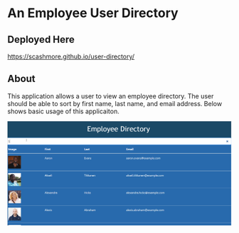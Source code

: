 # An Employee User Directory 

## Deployed Here

https://scashmore.github.io/user-directory/

## About
This application allows a user to view an employee directory. The user should be able to sort by first name, last name, and email address. Below shows basic usage of this applicaiton.

![image](/public/Employee.gif)